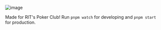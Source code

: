 ![image](https://github.com/user-attachments/assets/c36287bb-db25-47c8-8461-70acd4cf0e1f)

Made for RIT's Poker Club! Run `pnpm watch` for developing and `pnpm start` for production.
